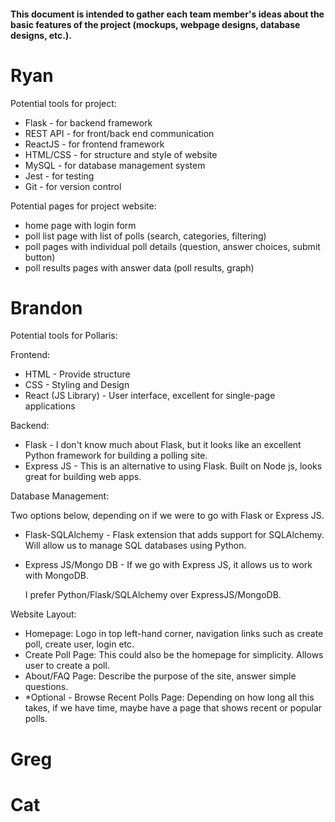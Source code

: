 #### This document is intended to gather each team member's ideas about the basic features of the project (mockups, webpage designs, database designs, etc.). 

# Ryan

Potential tools for project:
* Flask - for backend framework
* REST API - for front/back end communication
* ReactJS - for frontend framework
* HTML/CSS - for structure and style of website
* MySQL - for database management system
* Jest - for testing
* Git - for version control

Potential pages for project website:
* home page with login form
* poll list page with list of polls (search, categories, filtering)
* poll pages with individual poll details (question, answer choices, submit button)
* poll results pages with answer data (poll results, graph)


# Brandon

Potential tools for Pollaris:

Frontend:  
* HTML - Provide structure  
* CSS - Styling and Design  
* React (JS Library) - User interface, excellent for single-page applications

Backend:  
* Flask - I don't know much about Flask, but it looks like an excellent Python framework for building a polling site.  
* Express JS - This is an alternative to using Flask. Built on Node js, looks great for building web apps.

Database Management:  

  Two options below, depending on if we were to go with Flask or Express JS.
  
* Flask-SQLAlchemy - Flask extension that adds support for SQLAlchemy. Will allow us to manage SQL databases using Python.  
* Express JS/Mongo DB - If we go with Express JS, it allows us to work with MongoDB.

  I prefer Python/Flask/SQLAlchemy over ExpressJS/MongoDB.

Website Layout:  

* Homepage: Logo in top left-hand corner, navigation links such as create poll, create user, login etc.  
* Create Poll Page: This could also be the homepage for simplicity. Allows user to create a poll.  
* About/FAQ Page: Describe the purpose of the site, answer simple questions.  
* *Optional - Browse Recent Polls Page: Depending on how long all this takes, if we have time, maybe have a page that shows recent or popular polls.

# Greg

# Cat
